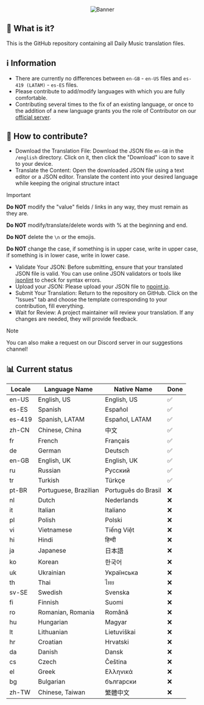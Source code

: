 <p align="center">
  <img src="https://i.imgur.com/51eQTyE.jpg" alt="Banner">
</p>

## 🤔 What is it?
This is the GitHub repository containing all Daily Music translation files.


## ℹ️ Information
- There are currently no differences between `en-GB` - `en-US` files and `es-419 (LATAM)` - `es-ES` files.
- Please contribute to add/modify languages with which you are fully comfortable.                                                                                                                                               
- Contributing several times to the fix of an existing language, or once to the addition of a new language grants you the role of Contributor on our [official server](https://discord.gg/adbFVVxdus).

## 👤 How to contribute?
- Download the Translation File: Download the JSON file `en-GB` in the `/english` directory. Click on it, then click the "Download" icon to save it to your device.
- Translate the Content: Open the downloaded JSON file using a text editor or a JSON editor. Translate the content into your desired language while keeping the original structure intact
> [!IMPORTANT]
> **Do NOT** modify the "value" fields / links in any way, they must remain as they are.
> 
> **Do NOT** modify/translate/delete words with % at the beginning and end.
>
> **Do NOT** delete the `\n` or the emojis.
>
> **Do NOT** change the case, if something is in upper case, write in upper case, if something is in lower case, write in lower case.
- Validate Your JSON: Before submitting, ensure that your translated JSON file is valid. You can use online JSON validators or tools like [jsonlint](https://jsonlint.com/) to check for syntax errors.
- Upload your JSON: Please upload your JSON file to [npoint.io](https://www.npoint.io/).
- Submit Your Translation: Return to the repository on GitHub. Click on the "Issues" tab and choose the template corresponding to your contribution, fill everything.
- Wait for Review: A project maintainer will review your translation. If any changes are needed, they will provide feedback.
> [!NOTE]
> You can also make a request on our Discord server in our suggestions channel!

## 📊 Current status 

| Locale | Language Name         | Native Name          | Done |
|--------|-----------------------|----------------------|------|
| en-US  | English, US           | English, US          | ✅   |
| es-ES  | Spanish               | Español              | ✅   |
| es-419 | Spanish, LATAM        | Español, LATAM       | ✅   |
| zh-CN  | Chinese, China        | 中文                 | ✅   |
| fr     | French                | Français             | ✅   |
| de     | German                | Deutsch              | ✅   |
| en-GB  | English, UK           | English, UK          | ✅   |
| ru     | Russian               | Pусский              | ✅   |
| tr     | Turkish               | Türkçe               | ✅   |
| pt-BR  | Portuguese, Brazilian | Português do Brasil | ❌   |
| nl     | Dutch                 | Nederlands           | ❌   |
| it     | Italian               | Italiano             | ❌   |
| pl     | Polish                | Polski               | ❌   |
| vi     | Vietnamese            | Tiếng Việt          | ❌   |
| hi     | Hindi                 | हिन्दी               | ❌   |
| ja     | Japanese              | 日本語                 | ❌   |
| ko     | Korean                | 한국어                 | ❌   |
| uk     | Ukrainian             | Українська           | ❌   |
| th     | Thai                  | ไทย                  | ❌   |
| sv-SE  | Swedish               | Svenska              | ❌   |
| fi     | Finnish               | Suomi                | ❌   |
| ro     | Romanian, Romania     | Română               | ❌   |
| hu     | Hungarian             | Magyar               | ❌   |
| lt     | Lithuanian            | Lietuviškai          | ❌   |
| hr     | Croatian              | Hrvatski             | ❌   |
| da     | Danish                | Dansk                | ❌   |
| cs     | Czech                 | Čeština              | ❌   |
| el     | Greek                 | Ελληνικά             | ❌   |
| bg     | Bulgarian             | български            | ❌   |
| zh-TW  | Chinese, Taiwan       | 繁體中文               | ❌   |
